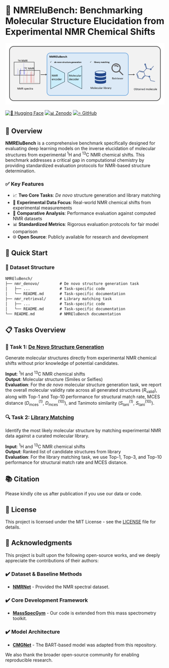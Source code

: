 # 🔬 NMREluBench: Benchmarking Molecular Structure Elucidation from Experimental NMR Chemical Shifts

![NMREluBench framework](./nmrelubench.png)

[![🤗 Hugging Face](https://img.shields.io/badge/🤗%20Hugging%20Face-Datasets-blue)](https://huggingface.co/datasets/yqj01/NMREluBench)
[![📊 Zenodo](https://img.shields.io/badge/zenodo-10.5281%2Fzenodo.15440162-blue)](https://zenodo.org/records/15440162)
[![⭐ GitHub](https://img.shields.io/github/stars/Colin-Jay/NMREluBench?style=social)](https://github.com/Colin-Jay/NMREluBench)
<!-- [![📝 Paper](https://img.shields.io/badge/arXiv-2XXX.XXXXX-red)](https://arxiv.org/abs/2XXX.XXXXX) -->

## 🎯 Overview

**NMREluBench** is a comprehensive benchmark specifically designed for evaluating deep learning models on the inverse elucidation of molecular structures from experimental <sup>1</sup>H and <sup>13</sup>C NMR chemical shifts. This benchmark addresses a critical gap in computational chemistry by providing standardized evaluation protocols for NMR-based structure determination.

### ✅ Key Features

- 📈 **Two Core Tasks**: *De novo* structure generation and library matching
- 🧪 **Experimental Data Focus**: Real-world NMR chemical shifts from experimental measurements
- 🔄 **Comparative Analysis**: Performance evaluation against computed NMR datasets
- 📊 **Standardized Metrics**: Rigorous evaluation protocols for fair model comparison
- 🌐 **Open Source**: Publicly available for research and development

## 🚀 Quick Start

### 📁 Dataset Structure

```
NMREluBench/
├── nmr_denovo/         # De novo structure generation task
│   ├── ...             # Task-specific code
│   └── README.md       # Task-specific documentation
├── nmr_retrieval/      # Library matching task
│   ├── ...             # Task-specific code
│   └── README.md       # Task-specific documentation
└── README.md           # NMREluBench documentation
```

## 📋 Tasks Overview

### 🎨 Task 1: [De Novo Structure Generation](./nmr_denovo/)

Generate molecular structures directly from experimental NMR chemical shifts without prior knowledge of potential candidates.

**Input**: <sup>1</sup>H and <sup>13</sup>C NMR chemical shifts  
**Output**: Molecular structure (Smiles or Selfies)  
**Evaluation**: For the _de novo_ molecular structure generation task, we report the overall molecular validity rate across all generated structures ($R_{\text{valid}}$), along with Top-1 and Top-10 performance for structural match rate, MCES distance ($D_{\text{mces}}^{(1)}$, $D_{\text{mces}}^{(10)}$), and Tanimoto similarity ($S_{\text{tani}}^{(1)}$, $S_{\text{tani}}^{(10)}$). 

### 🔍 Task 2: [Library Matching](./nmr_retrieval/)

Identify the most likely molecular structure by matching experimental NMR data against a curated molecular library.

**Input**: <sup>1</sup>H and <sup>13</sup>C NMR chemical shifts  
**Output**: Ranked list of candidate structures from library  
**Evaluation**: For the library matching task, we use Top-1, Top-3, and Top-10 performance for structural match rate and MCES distance.

## 📚 Citation

Please kindly cite us after publication if you use our data or code.

## 📜 License

This project is licensed under the MIT License - see the [LICENSE](LICENSE) file for details.

## 🙏 Acknowledgments

This project is built upon the following open-source works, and we deeply appreciate the contributions of their authors:

### ✔️ Dataset & Baseline Methods
- **[NMRNet](https://github.com/Colin-Jay/NMRNet)** - Provided the NMR spectral dataset.  

### ✔️ Core Development Framework
- **[MassSpecGym](https://github.com/pluskal-lab/MassSpecGym)** - Our code is extended from this mass spectrometry toolkit.  

### ✔️ Model Architecture
- **[CMGNet](https://github.com/WJmodels/CMGNet)** - The BART-based model was adapted from this repository.  

We also thank the broader open-source community for enabling reproducible research.